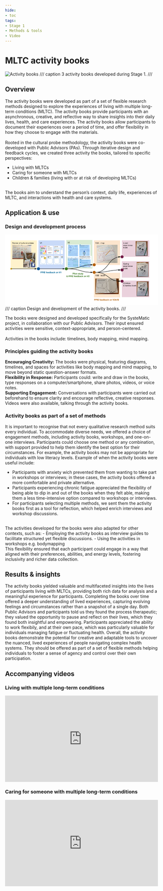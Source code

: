 ```yaml
---
hide:
- toc
tags:
- Stage 1
- Methods & tools
- Video
---
```


# MLTC activity books
![Activity books](../assets/activity-books.png)
/// caption
3 activity books developed during Stage 1.
///

## Overview

The activity books were developed as part of a set of flexible research methods designed to explore the experiences of living with multiple long-term conditions (MLTC). The activity books provide participants with an asynchronous, creative, and reflective way to share insights into their daily lives, health, and care experiences. The activity books allow participants to document their experiences over a period of time, and offer flexibility in how they choose to engage with the materials.
<br>
<br>
Rooted in the cultural probe methodology, the activity books were co-developed with Public Advisors (PAs). Through iterative design and feedback cycles, we created three activity the books, tailored to specific perspectives:
- Living with MLTCs
- Caring for someone with MLTCs
- Children & families (living with or at risk of developing MLTCs)

<br>
The books aim to understand the person’s context, daily life, experiences of MLTC, and interactions with health and care systems.

## Application & use

### Design and development process 

![Activity books](../assets/activity-book-development.png)
/// caption
Design and development of the activity books.
///

The books were designed and developed specifically for the SysteMatic project, in collaboration with our Public Advisors. Their input ensured activities were sensitive, context-appropriate, and person-centered.
<br>
<br>
Activities in the books include: timelines, body mapping, mind mapping. 

### Principles guiding the activity books

**Encouraging Creativity:** The books were physical, featuring diagrams, timelines, and spaces for activities like body mapping and mind mapping, to move beyond static question-answer formats.
<br>
**Flexibility in Response:** Participants could: write and draw in the books, type responses on a computer/smartphone, share photos, videos, or voice notes.
<br>
**Supporting Engagement:** Conversations with participants were carried out beforehand to ensure clarity and encourage reflective, creative responses. Videos were also available, talking through the activity books.

### Activity books as part of a set of methods 

It is important to recognise that not every qualitative research method suits every individual. To accommodate diverse needs, we offered a choice of engagement methods, including activity books, workshops, and one-on-one interviews. Participants could choose one method or any combination, with support provided to help them identify the best option for their circumstances. For example, the activity books may not be appropriate for individuals with low literacy levels.  Example of when the activity books were useful include: 
- Participants with anxiety wich prevented them from wanting to take part in workshops or interviews; in these cases, the activity books offered a more comfortable and private alternative.
- Participants experiencing chronic fatigue appreciated the flexibility of being able to dip in and out of the books when they felt able, making them a less time-intensive option compared to workshops or interviews.
- For participants selecting multiple methods, we sent them the activity books first as a tool for reflection, which helped enrich interviews and workshop discussions.

<br>
The activities developed for the books were also adapted for other contexts, such as:
- Employing the activity books as interview guides to facilitate structured yet flexible discussions.
- Using the activities in workshops e.g. bodymapping

<br>
This flexibility ensured that each participant could engage in a way that aligned with their preferences, abilities, and energy levels, fostering inclusivity and richer data collection.

## Results & insights

The activity books yielded valuable and multifaceted insights into the lives of participants living with MLTCs, providing both rich data for analysis and a meaningful experience for participants. Completing the books over time offered a deeper understanding of lived experiences, capturing evolving feelings and circumstances rather than a snapshot of a single day. Both Public Advisors and participants told us they found the process therapeutic; they valued the opportunity to pause and reflect on their lives, which they found both insightful and empowering. Participants appreciated the ability to work flexibily, and at their own pace, which was particularly valuable for individuals managing fatigue or fluctuating health. Overall, the activity books demonstrate the potential for creative and adaptable tools to uncover the nuanced, lived experiences of people navigating complex health systems. They should be offered as part of a set of flexible methods helping individuals to foster a sense of agency and control over their own participation.

## Accompanying videos

### Living with multiple long-term conditions 
<div>
  <div style="position:relative;padding-top:56.25%;">
    <iframe src="https://www.youtube.com/embed/M9tYOlbpIjM" frameborder="0" allowfullscreen style="position:absolute;top:0;left:0;width:100%;height:100%;"></iframe>
  </div>
</div>

### Caring for someone with multiple long-term conditions
<div>
  <div style="position:relative;padding-top:56.25%;">
    <iframe src="https://www.youtube.com/embed/WmhUFE0Lvmo" frameborder="0" allowfullscreen style="position:absolute;top:0;left:0;width:100%;height:100%;"></iframe>
  </div>
</div>
